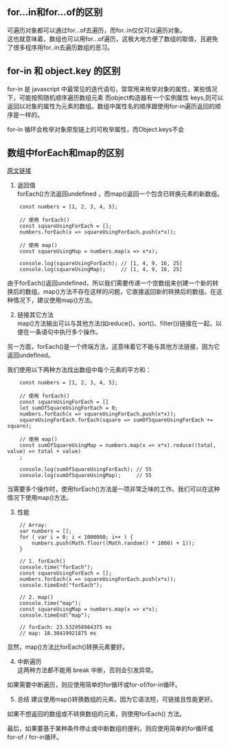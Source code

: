 ## for...in和for...of的区别   
可遍历对象都可以通过for...of去遍历，而for..in仅仅可以遍历对象。   
这也就意味着，数组也可以用for...of遍历，这极大地方便了数组的取值，且避免了很多程序用for..in去遍历数组的恶习。


## for-in 和 object.key 的区别
for-in 是 javascript 中最常见的迭代语句，常常用来枚举对象的属性，某些情况下，可能按照随机顺序遍历数组元素
而object构造器有一个实例属性 keys,则可以返回以对象的属性为元素的数组。数组中属性名的顺序跟使用for-in遍历返回的顺序是一样的。   
   
for-in 循环会枚举对象原型链上的可枚举属性，而Object.keys不会

## 数组中forEach和map的区别
[原文链接](https://mp.weixin.qq.com/s/ffXZx6Uz8pI8CX3oV4s0nw) 

1. 返回值   
forEach()方法返回undefined ，而map()返回一个包含已转换元素的新数组。
```
    const numbers = [1, 2, 3, 4, 5];

    // 使用 forEach()
    const squareUsingForEach = [];
    numbers.forEach(x => squareUsingForEach.push(x*x));

    // 使用 map()
    const squareUsingMap = numbers.map(x => x*x);

    console.log(squareUsingForEach); // [1, 4, 9, 16, 25]
    console.log(squareUsingMap);     // [1, 4, 9, 16, 25]
```
由于forEach()返回undefined，所以我们需要传递一个空数组来创建一个新的转换后的数组。map()方法不存在这样的问题，它直接返回新的转换后的数组。在这种情况下，建议使用map()方法。
   

2. 链接其它方法   
map()方法输出可以与其他方法(如reduce()、sort()、filter())链接在一起，以便在一条语句中执行多个操作。

另一方面，forEach()是一个终端方法，这意味着它不能与其他方法链接，因为它返回undefined。

我们使用以下两种方法找出数组中每个元素的平方和：
```
    const numbers = [1, 2, 3, 4, 5];

    // 使用 forEach()
    const squareUsingForEach = []
    let sumOfSquareUsingForEach = 0;
    numbers.forEach(x => squareUsingForEach.push(x*x));
    squareUsingForEach.forEach(square => sumOfSquareUsingForEach += square);

    // 使用 map()
    const sumOfSquareUsingMap = numbers.map(x => x*x).reduce((total, value) => total + value)
    ;

    console.log(sumOfSquareUsingForEach); // 55
    console.log(sumOfSquareUsingMap);     // 55
```
当需要多个操作时，使用forEach()方法是一项非常乏味的工作。我们可以在这种情况下使用map()方法。   
   

3. 性能   
```
    // Array:
    var numbers = [];
    for ( var i = 0; i < 1000000; i++ ) {
        numbers.push(Math.floor((Math.random() * 1000) + 1));
    }

    // 1. forEach()
    console.time("forEach");
    const squareUsingForEach = [];
    numbers.forEach(x => squareUsingForEach.push(x*x));
    console.timeEnd("forEach");

    // 2. map()
    console.time("map");
    const squareUsingMap = numbers.map(x => x*x);
    console.timeEnd("map");

    // forEach: 23.532958984375 ms
    // map: 18.30419921875 ms
```
显然，map()方法比forEach()转换元素要好。   
   

4. 中断遍历   
这两种方法都不能用 break 中断，否则会引发异常。   
    
如果需要中断遍历，则应使用简单的for循环或for-of/for-in循环。   
   

5. 总结
建议使用map()转换数组的元素，因为它语法短，可链接且性能更好。

如果不想返回的数组或不转换数组的元素，则使用forEach() 方法。

最后，如果要基于某种条件停止或中断数组的便利，则应使用简单的for循环或for-of / for-in循环。